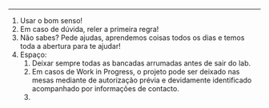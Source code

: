 ***
1. Usar o bom senso!
2. Em caso de dúvida, reler a primeira regra!
3. Não sabes? Pede ajudas, aprendemos coisas todos os dias e temos toda a abertura para te ajudar!
4. Espaço:
	1. Deixar sempre todas as bancadas arrumadas antes de sair do lab.
	2. Em casos de Work in Progress, o projeto pode ser deixado nas mesas mediante de autorização prévia e devidamente identificado acompanhado por informações de contacto.
	3. 